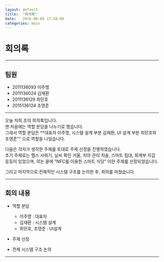 ```yaml
---
layout: default
title:  "회의록"
date:   2016-06-06 17:50:00
categories: main
---
```


# **회의록**

---   
 
## 팀원   
 - 2011136093 이주명   
 - 2011136024 김재환   
 - 2011136129 최민호   
 - 2015136124 조영준   

---   

오늘 저희 조의 희의록입니다.   
맨 처음에는 역할 분담을 나누기로 했습니다.   
그래서 역할 분담은 **대표자 이주명, 시스템 설계 부분 김재환, UI 설계 부분 최민호와 조영준"" 으로 역할을 나눴습니다.   

다음은 각자가 생각한 주제를 토대로 주제 선정을 진행하였습니다.   
초기 주제로는 헬스 샤워기, 날씨 확인 거울, 치아 관리 치솔, 스마트 침대, 회계부 지갑 등등이 있었으며, 의논 끝에 "NFC를 이용한 스마트 식당" 이란 주제를 선정되었습니다.   
   
그리고 마지막으로 전체적인 시스템 구조를 논의한 후, 희의를 마쳤습니다.

---   

## 회의 내용   
 - 역할 분담   
   - 이주명 : 대표자   
   - 김재환 : 시스템 설계   
   - 최민호, 조영준 : UI설계   
    
 - 주제 선정   
 - 전체 시스템 구조 논의   

---   



